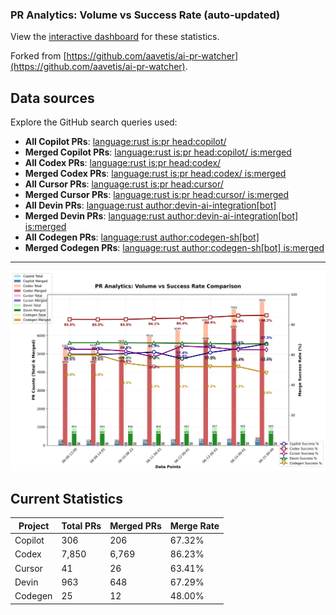 ### PR Analytics: Volume vs Success Rate (auto‑updated)

View the [interactive dashboard](https://hovancik.net/ai-pr-watcher-rust/) for these statistics.

Forked from [https://github.com/aavetis/ai-pr-watcher](https://github.com/aavetis/ai-pr-watcher).

## Data sources

Explore the GitHub search queries used:

- **All Copilot PRs**: [language:rust is:pr head:copilot/](https://github.com/search?q=language:Rust+is:pr+head:copilot/&type=pullrequests)
- **Merged Copilot PRs**: [language:rust is:pr head:copilot/ is:merged](https://github.com/search?q=language:Rust+is:pr+head:copilot/+is:merged&type=pullrequests)
- **All Codex PRs**: [language:rust is:pr head:codex/](https://github.com/search?q=language:Rust+is:pr+head:codex/&type=pullrequests)
- **Merged Codex PRs**: [language:rust is:pr head:codex/ is:merged](https://github.com/search?q=language:Rust+is:pr+head:codex/+is:merged&type=pullrequests)
- **All Cursor PRs**: [language:rust is:pr head:cursor/](https://github.com/search?q=language:Rust+is:pr+head:cursor/&type=pullrequests)
- **Merged Cursor PRs**: [language:rust is:pr head:cursor/ is:merged](https://github.com/search?q=language:Rust+is:pr+head:cursor/+is:merged&type=pullrequests)
- **All Devin PRs**: [language:rust author:devin-ai-integration[bot]](https://github.com/search?q=language:Rust+author:devin-ai-integration[bot]&type=pullrequests)
- **Merged Devin PRs**: [language:rust author:devin-ai-integration[bot] is:merged](https://github.com/search?q=language:Rust+author:devin-ai-integration[bot]+is:merged&type=pullrequests)
- **All Codegen PRs**: [language:rust author:codegen-sh[bot]](https://github.com/search?q=language:Rust+author:codegen-sh[bot]&type=pullrequests)
- **Merged Codegen PRs**: [language:rust author:codegen-sh[bot] is:merged](https://github.com/search?q=language:Rust+author:codegen-sh[bot]+is:merged&type=pullrequests)

---

![chart](docs/chart.png)

## Current Statistics

| Project | Total PRs | Merged PRs | Merge Rate |
| ------- | --------- | ---------- | ---------- |
| Copilot | 306 | 206 | 67.32% |
| Codex   | 7,850 | 6,769 | 86.23% |
| Cursor  | 41 | 26 | 63.41% |
| Devin   | 963 | 648 | 67.29% |
| Codegen | 25 | 12 | 48.00% |